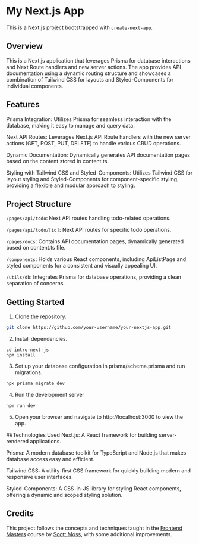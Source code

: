 # My Next.js App

This is a [Next.js](https://nextjs.org/) project bootstrapped with [`create-next-app`](https://github.com/vercel/next.js/tree/canary/packages/create-next-app).

## Overview

This is a Next.js application that leverages Prisma for database interactions and Next Route handlers and new server actions. The app provides API documentation using a dynamic routing structure and showcases a combination of Tailwind CSS for layouts and Styled-Components for individual components.

## Features

Prisma Integration: Utilizes Prisma for seamless interaction with the database, making it easy to manage and query data.

Next API Routes: Leverages Next.js API Route handlers with the new server actions (GET, POST, PUT, DELETE) to handle various CRUD operations.

Dynamic Documentation: Dynamically generates API documentation pages based on the content stored in content.ts.

Styling with Tailwind CSS and Styled-Components: Utilizes Tailwind CSS for layout styling and Styled-Components for component-specific styling, providing a flexible and modular approach to styling.

## Project Structure

`/pages/api/todo`: Next API routes handling todo-related operations.

`/pages/api/todo/[id]`: Next API routes for specific todo operations.

`/pages/docs`: Contains API documentation pages, dynamically generated based on content.ts file.

`/components`: Holds various React components, including ApiListPage and styled components for a consistent and visually appealing UI.

`/utils/db`: Integrates Prisma for database operations, providing a clean separation of concerns.

## Getting Started

1. Clone the repository.

```bash
git clone https://github.com/your-username/your-nextjs-app.git
```

2. Install dependencies.

```
cd intro-next-js
npm install
```

3. Set up your database configuration in prisma/schema.prisma and run migrations.

```bash
npx prisma migrate dev
```

4. Run the development server

```bash
npm run dev
```

5. Open your browser and navigate to http://localhost:3000 to view the app.

##Technologies Used
Next.js: A React framework for building server-rendered applications.

Prisma: A modern database toolkit for TypeScript and Node.js that makes database access easy and efficient.

Tailwind CSS: A utility-first CSS framework for quickly building modern and responsive user interfaces.

Styled-Components: A CSS-in-JS library for styling React components, offering a dynamic and scoped styling solution.

## Credits

This project follows the concepts and techniques taught in the [Frontend Masters](https://frontendmasters.com/) course by [Scott Moss](https://frontendmasters.com/teachers/scott-moss/), with some additional improvements.

